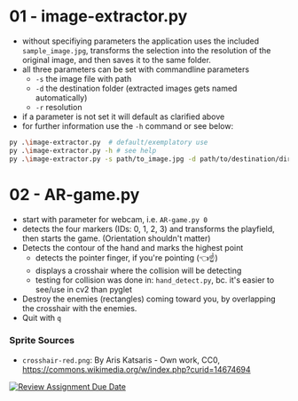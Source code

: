 # 01 - image-extractor.py
- without specifiying parameters the application uses the included `sample_image.jpg`, transforms the selection into the resolution of the original image, and then saves it to the same folder.
- all three parameters can be set with commandline parameters
  - `-s` the image file with path
  - `-d` the destination folder (extracted images gets named automatically)
  - `-r` resolution
- if a parameter is not set it will default as clarified above
- for further information use the `-h` command or see below:

```bash
py .\image-extractor.py  # default/exemplatory use
py .\image-extractor.py -h # see help
py .\image-extractor.py -s path/to_image.jpg -d path/to/destination/dir -r 400 200

```

# 02 - AR-game.py
- start with parameter for webcam, i.e. `AR-game.py 0`
- detects the four markers (IDs: 0, 1, 2, 3) and transforms the playfield, then starts the game. (Orientation shouldn't matter)
- Detects the contour of the hand and marks the highest point
  - detects the pointer finger, if you're pointing (👈☝️)
  - displays a crosshair where the collision will be detecting
  - testing for collision was done in: `hand_detect.py`, bc. it's easier to see/use in cv2 than pyglet
- Destroy the enemies (rectangles) coming toward you, by overlapping the crosshair with the enemies.
- Quit with `q`

### Sprite Sources
- `crosshair-red.png`: By Aris Katsaris - Own work, CC0, https://commons.wikimedia.org/w/index.php?curid=14674694

[![Review Assignment Due Date](https://classroom.github.com/assets/deadline-readme-button-24ddc0f5d75046c5622901739e7c5dd533143b0c8e959d652212380cedb1ea36.svg)](https://classroom.github.com/a/pR29BhE5)
